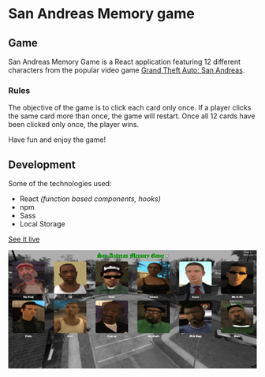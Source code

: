 # San Andreas Memory game

## Game

San Andreas Memory Game is a React application featuring 12 different characters from the popular video game [Grand Theft Auto: San Andreas](https://en.wikipedia.org/wiki/Grand_Theft_Auto:_San_Andreas).

### Rules

The objective of the game is to click each card only once. If a player clicks the same card more than once, the game will restart. Once all 12 cards have been clicked only once, the player wins.

Have fun and enjoy the game!

## Development

Some of the technologies used:

- React _(function based components, hooks)_
- npm
- Sass
- Local Storage

[See it live](jozef-hudec-27.github.io/san-andreas-memory-game/)

![Memory game screenshot](https://github.com/jozef-hudec-27/san-andreas-memory-game/blob/main/src/images/gamescreenshot.png?raw=true)